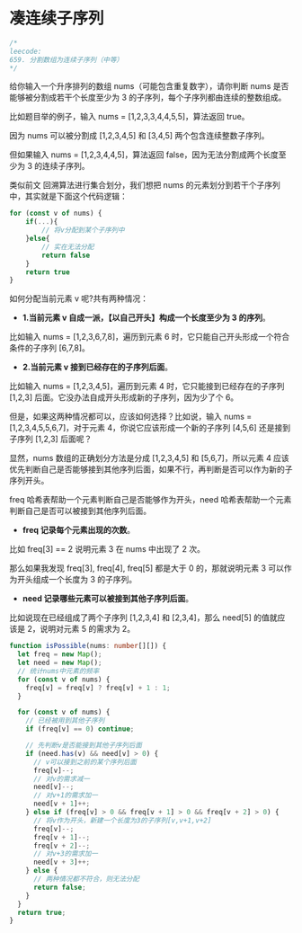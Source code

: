 # 凑连续子序列

```typescript
/*
leecode:
659. 分割数组为连续子序列（中等）
*/
```

给你输入一个升序排列的数组 nums（可能包含重复数字），请你判断 nums 是否能够被分割成若干个长度至少为 3 的子序列，每个子序列都由连续的整数组成。

比如题目举的例子，输入 nums = [1,2,3,3,4,4,5,5]，算法返回 true。

因为 nums 可以被分割成 [1,2,3,4,5] 和 [3,4,5] 两个包含连续整数子序列。

但如果输入 nums = [1,2,3,4,4,5]，算法返回 false，因为无法分割成两个长度至少为 3 的连续子序列。

类似前文 回溯算法进行集合划分，我们想把 nums 的元素划分到若干个子序列中，其实就是下面这个代码逻辑：

```typescript
for (const v of nums) {
    if(...){
        // 将v分配到某个子序列中
    }else{
        // 实在无法分配
        return false
    }
    return true
}
```

如何分配当前元素 v 呢?共有两种情况：

- **1.当前元素 v 自成一派，【以自己开头】构成一个长度至少为 3 的序列**。

比如输入 nums = [1,2,3,6,7,8]，遍历到元素 6 时，它只能自己开头形成一个符合条件的子序列 [6,7,8]。

- **2.当前元素 v 接到已经存在的子序列后面**。

比如输入 nums = [1,2,3,4,5]，遍历到元素 4 时，它只能接到已经存在的子序列 [1,2,3] 后面。它没办法自成开头形成新的子序列，因为少了个 6。

但是，如果这两种情况都可以，应该如何选择？比如说，输入 nums = [1,2,3,4,5,5,6,7]，对于元素 4，你说它应该形成一个新的子序列 [4,5,6] 还是接到子序列 [1,2,3] 后面呢？

显然，nums 数组的正确划分方法是分成 [1,2,3,4,5] 和 [5,6,7]，所以元素 4 应该优先判断自己是否能够接到其他序列后面，如果不行，再判断是否可以作为新的子序列开头。

freq 哈希表帮助一个元素判断自己是否能够作为开头，need 哈希表帮助一个元素判断自己是否可以被接到其他序列后面。

- **freq 记录每个元素出现的次数**。

比如 freq[3] == 2 说明元素 3 在 nums 中出现了 2 次。

那么如果我发现 freq[3], freq[4], freq[5] 都是大于 0 的，那就说明元素 3 可以作为开头组成一个长度为 3 的子序列。

- **need 记录哪些元素可以被接到其他子序列后面**。

比如说现在已经组成了两个子序列 [1,2,3,4] 和 [2,3,4]，那么 need[5] 的值就应该是 2，说明对元素 5 的需求为 2。

```typescript
function isPossible(nums: number[][]) {
  let freq = new Map();
  let need = new Map();
  // 统计nums中元素的频率
  for (const v of nums) {
    freq[v] = freq[v] ? freq[v] + 1 : 1;
  }

  for (const v of nums) {
    // 已经被用到其他子序列
    if (freq[v] == 0) continue;

    // 先判断v是否能接到其他子序列后面
    if (need.has(v) && need[v] > 0) {
      // v可以接到之前的某个序列后面
      freq[v]--;
      // 对v的需求减一
      need[v]--;
      // 对v+1的需求加一
      need[v + 1]++;
    } else if (freq[v] > 0 && freq[v + 1] > 0 && freq[v + 2] > 0) {
      // 将v作为开头，新建一个长度为3的子序列[v,v+1,v+2]
      freq[v]--;
      freq[v + 1]--;
      freq[v + 2]--;
      // 对v+3的需求加一
      need[v + 3]++;
    } else {
      // 两种情况都不符合，则无法分配
      return false;
    }
  }
  return true;
}
```
